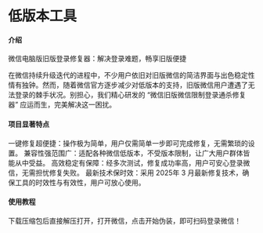 # 低版本工具

#### 介绍
微信电脑版旧版登录修复器：解决登录难题，畅享旧版便捷

在微信持续升级迭代的进程中，不少用户依旧对旧版微信的简洁界面与出色稳定性情有独钟。然而，随着微信官方逐步减少对低版本的支持，旧版微信用户遭遇了无法登录的棘手状况。别担心，我们精心研发的 “微信旧版微信限制登录通杀修复器” 应运而生，完美解决这一困扰。


#### 项目显著特点
一键修复超便捷：操作极为简单，用户仅需简单一步即可完成修复，无需繁琐的设置。
兼容性强范围广：适配各种微信低版本，不受版本限制，让广大用户群体皆能从中受益。
高效稳定有保障：经多次测试，修复成功率高，用户可安心登录微信，无需担忧修复失败。
最新技术保时效：采用 2025年 3 月最新修复技术，确保工具的时效性与有效性，用户可放心使用。

#### 使用教程
下载压缩包后直接解压打开，打开微信，点击开始伪装，即可扫码登录微信！
